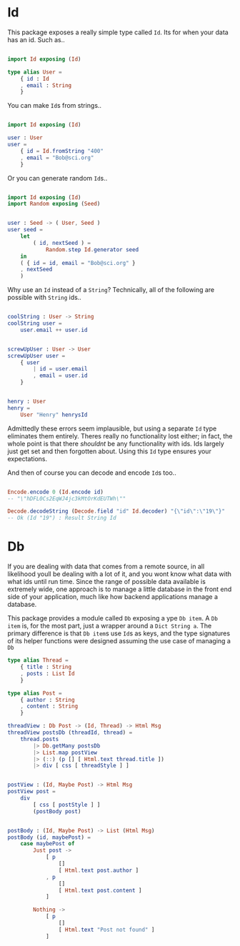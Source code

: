 # Id

This package exposes a really simple type called `Id`. Its for when your data has an id. Such as..


```elm

import Id exposing (Id)

type alias User =
    { id : Id 
    , email : String
    }

```

You can make `Id`s from strings..

```elm

import Id exposing (Id)

user : User
user = 
    { id = Id.fromString "400" 
    , email = "Bob@sci.org"
    }

```

Or you can generate random `Id`s..


```elm

import Id exposing (Id)
import Random exposing (Seed)


user : Seed -> ( User, Seed )
user seed =
    let
        ( id, nextSeed ) =
            Random.step Id.generator seed
    in
    ( { id = id, email = "Bob@sci.org" }
    , nextSeed
    )

```

Why use an `Id` instead of a `String`? Technically, all of the following are possible with `String` ids..


```elm

coolString : User -> String
coolString user =
    user.email ++ user.id


screwUpUser : User -> User
screwUpUser user =
    { user
        | id = user.email
        , email = user.id
    }


henry : User
henry =
    User "Henry" henrysId

```

Admittedly these errors seem implausible, but using a separate `Id` type eliminates them entirely. Theres really no functionality lost either; in fact, the whole point is that there *shouldnt* be any functionality with ids. Ids largely just get set and then forgotten about. Using this `Id` type ensures your expectations.

And then of course you can decode and encode `Id`s too..

```elm

Encode.encode 0 (Id.encode id)
-- "\"hDFL0Cs2EqWJ4jc3kMtOrKdEUTWh\""

Decode.decodeString (Decode.field "id" Id.decoder) "{\"id\":\"19\"}"
-- Ok (Id "19") : Result String Id

```

# Db

If you are dealing with data that comes from a remote source, in all likelihood youll be dealing with a lot of it, and you wont know what data with what ids until run time. Since the range of possible data available is extremely wide, one approach is to manage a little database in the front end side of your application, much like how backend applications manage a database.

This package provides a module called `Db` exposing a ype `Db item`. A `Db item` is, for the most part, just a wrapper around a `Dict String a`. The primary difference is that `Db item`s use `Id`s as keys, and the type signatures of its helper functions were designed assuming the use case of managing a `Db`


```elm
type alias Thread =
    { title : String
    , posts : List Id
    }

type alias Post =
    { author : String
    , content : String 
    }

threadView : Db Post -> (Id, Thread) -> Html Msg
threadView postsDb (threadId, thread) =
    thread.posts
        |> Db.getMany postsDb
        |> List.map postView
        |> (::) (p [] [ Html.text thread.title ])
        |> div [ css [ threadStyle ] ]


postView : (Id, Maybe Post) -> Html Msg
postView post =
    div
        [ css [ postStyle ] ]
        (postBody post)


postBody : (Id, Maybe Post) -> List (Html Msg)
postBody (id, maybePost) =
    case maybePost of
        Just post ->
            [ p
                []
                [ Html.text post.author ]
            , p 
                []
                [ Html.text post.content ]
            ]

        Nothing ->
            [ p
                []
                [ Html.text "Post not found" ]
            ]
```